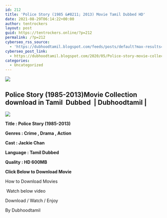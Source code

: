 ```yaml
---
id: 212
title: 'Police Story (1985 &#8211; 2013) Movie Tamil Dubbed HD'
date: 2021-08-29T06:14:22+00:00
author: tentrockers
layout: post
guid: https://tentrockers.online/?p=212
permalink: /?p=212
cyberseo_rss_source:
  - 'https://dubhoodtamil.blogspot.com/feeds/posts/default?max-results=150&start-index=301'
cyberseo_post_link:
  - https://dubhoodtamil.blogspot.com/2020/05/Police-story-movie-collection-tamil.html
categories:
  - Uncategorized
---
```

<div class="media_block">
  <img src="https://1.bp.blogspot.com/-xdUUYHPXNt4/Xr-bZ_SMN0I/AAAAAAAABJM/IsEDjOvQNFMCpkEXYeRqvVs4OY11f696QCPcBGAYYCw/s72-c/images%2B%252841%2529.jpeg" class="media_thumbnail" />
</div>

<div dir="ltr" trbidi="on" readability="8.5572815533981">
  <h2>
    Police Story (1985-2013)Movie Collection download in Tamil&nbsp; Dubbed&nbsp; | Dubhoodtamil |
  </h2>
  
  <div class="separator">
    <a href="https://1.bp.blogspot.com/-xdUUYHPXNt4/Xr-bZ_SMN0I/AAAAAAAABJM/IsEDjOvQNFMCpkEXYeRqvVs4OY11f696QCPcBGAYYCw/s1600/images%2B%252841%2529.jpeg" imageanchor="1"><img border="0" data-original-height="678" data-original-width="452" src="https://1.bp.blogspot.com/-xdUUYHPXNt4/Xr-bZ_SMN0I/AAAAAAAABJM/IsEDjOvQNFMCpkEXYeRqvVs4OY11f696QCPcBGAYYCw/s1600/images%2B%252841%2529.jpeg" /></a>
  </div>
  
  <p>
    <b><span>Title : Police Story (1985-2013)</span></b>
  </p>
  
  <p>
    <b><span>Genres : Crime , Drama , Action</span></b>
  </p>
  
  <p>
    <b><span>Cast : Jackie Chan&nbsp;</span></b>
  </p>
  
  <p>
    <b><span>Language : Tamil Dubbed</span></b>
  </p>
  
  <p>
    <b><span>Quality : HD 600MB</span></b>
  </p>
  
  <p>
    <span><b>Click Below to Download Movie</b></span>
  </p>
  
  <p>
    How to Download Movies
  </p>
  
  <p>
    &nbsp;Watch below video
  </p>
  
  <p>
  </p>
  
  <p>
    Download / Watch / Enjoy
  </p>
  
  <p>
    By Dubhoodtamil
  </p></p>
</div>